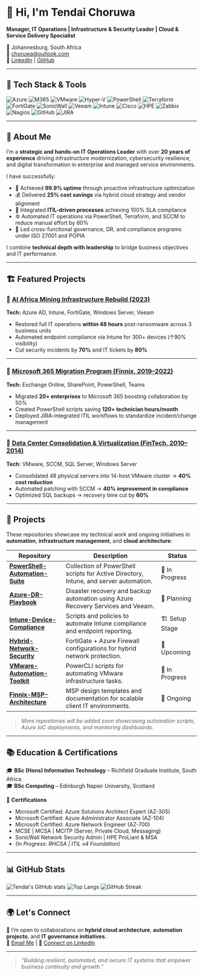 # 👋 Hi, I'm Tendai Choruwa

**Manager, IT Operations | Infrastructure & Security Leader | Cloud & Service Delivery Specialist**

📍 Johannesburg, South Africa  
📧 [choruwa@outlook.com](mailto:choruwa@outlook.com)  
🔗 [LinkedIn](https://www.linkedin.com/in/tendaichoruwa/) | [GitHub](https://github.com/tendaichoruwa)

---

## 🧩 Tech Stack & Tools

![Azure](https://img.shields.io/badge/Azure-0078D4?style=for-the-badge&logo=microsoftazure&logoColor=white)
![M365](https://img.shields.io/badge/Microsoft%20365-D83B01?style=for-the-badge&logo=microsoftoffice&logoColor=white)
![VMware](https://img.shields.io/badge/VMware-607078?style=for-the-badge&logo=vmware&logoColor=white)
![Hyper-V](https://img.shields.io/badge/Hyper--V-0078D4?style=for-the-badge&logo=windows&logoColor=white)
![PowerShell](https://img.shields.io/badge/PowerShell-5391FE?style=for-the-badge&logo=powershell&logoColor=white)
![Terraform](https://img.shields.io/badge/Terraform-623CE4?style=for-the-badge&logo=terraform&logoColor=white)
![FortiGate](https://img.shields.io/badge/FortiGate-EE3124?style=for-the-badge&logo=fortinet&logoColor=white)
![SonicWall](https://img.shields.io/badge/SonicWall-FF6600?style=for-the-badge&logoColor=white)
![Veeam](https://img.shields.io/badge/Veeam-00B336?style=for-the-badge&logo=veeam&logoColor=white)
![Intune](https://img.shields.io/badge/Intune-0078D4?style=for-the-badge&logo=microsoft&logoColor=white)
![Cisco](https://img.shields.io/badge/Cisco-1BA0D7?style=for-the-badge&logo=cisco&logoColor=white)
![HPE](https://img.shields.io/badge/HPE-00B388?style=for-the-badge&logo=hewlettpackardenterprise&logoColor=white)
![Zabbix](https://img.shields.io/badge/Zabbix-CC0000?style=for-the-badge&logo=zabbix&logoColor=white)
![Nagios](https://img.shields.io/badge/Nagios-000000?style=for-the-badge&logo=nagios&logoColor=white)
![GitHub](https://img.shields.io/badge/GitHub-181717?style=for-the-badge&logo=github&logoColor=white)
![JIRA](https://img.shields.io/badge/JIRA-0052CC?style=for-the-badge&logo=jira&logoColor=white)

---

## 💼 About Me

I’m a **strategic and hands-on IT Operations Leader** with over **20 years of experience** driving infrastructure modernization, cybersecurity resilience, and digital transformation in enterprise and managed service environments.

I have successfully:
- 🚀 Achieved **99.9% uptime** through proactive infrastructure optimization  
- 💰 Delivered **25% cost savings** via hybrid cloud strategy and vendor alignment  
- 🧠 Integrated **ITIL-driven processes** achieving 100% SLA compliance  
- ⚙️ Automated IT operations via PowerShell, Terraform, and SCCM to reduce manual effort by 60%  
- 🧾 Led cross-functional governance, DR, and compliance programs under ISO 27001 and POPIA  

I combine **technical depth with leadership** to bridge business objectives and IT performance.

---

## 🏗️ Featured Projects

### 🔹 [AI Africa Mining Infrastructure Rebuild (2023)](https://github.com/tendaichoruwa)
**Tech:** Azure AD, Intune, FortiGate, Windows Server, Veeam  
- Restored full IT operations **within 48 hours** post-ransomware across 3 business units  
- Automated endpoint compliance via Intune for 300+ devices (↑90% visibility)  
- Cut security incidents by **70%** and IT tickets by **80%**  

---

### 🔹 [Microsoft 365 Migration Program (Finnix, 2019–2022)](https://github.com/tendaichoruwa)
**Tech:** Exchange Online, SharePoint, PowerShell, Teams  
- Migrated **20+ enterprises** to Microsoft 365 boosting collaboration by 50%  
- Created PowerShell scripts saving **120+ technician hours/month**  
- Deployed JIRA-integrated ITIL workflows to standardize incident/change management  

---

### 🔹 [Data Center Consolidation & Virtualization (FinTech, 2010–2014)](https://github.com/tendaichoruwa)
**Tech:** VMware, SCCM, SQL Server, Windows Server  
- Consolidated 48 physical servers into 14-host VMware cluster → **40% cost reduction**  
- Automated patching with SCCM → **40% improvement in compliance**  
- Optimized SQL backups → recovery time cut by **60%**

---

## 📂 Projects

These repositories showcase my technical work and ongoing initiatives in **automation**, **infrastructure management**, and **cloud architecture**:

| Repository | Description | Status |
|-------------|-------------|---------|
| [**PowerShell-Automation-Suite**](https://github.com/tendaichoruwa/PowerShell-Automation-Suite) | Collection of PowerShell scripts for Active Directory, Intune, and server automation. | 🚧 In Progress |
| [**Azure-DR-Playbook**](https://github.com/tendaichoruwa/Azure-DR-Playbook) | Disaster recovery and backup automation using Azure Recovery Services and Veeam. | 🧱 Planning |
| [**Intune-Device-Compliance**](https://github.com/tendaichoruwa/Intune-Device-Compliance) | Scripts and policies to automate Intune compliance and endpoint reporting. | 🏗️ Setup Stage |
| [**Hybrid-Network-Security**](https://github.com/tendaichoruwa/Hybrid-Network-Security) | FortiGate + Azure Firewall configurations for hybrid network protection. | 🔐 Upcoming |
| [**VMware-Automation-Toolkit**](https://github.com/tendaichoruwa/VMware-Automation-Toolkit) | PowerCLI scripts for automating VMware infrastructure tasks. | 🔧 In Progress |
| [**Finnix-MSP-Architecture**](https://github.com/tendaichoruwa/Finnix-MSP-Architecture) | MSP design templates and documentation for scalable client IT environments. | 📁 Ongoing |

> _More repositories will be added soon showcasing automation scripts, Azure IaC deployments, and monitoring dashboards._

---

## 📚 Education & Certifications

🎓 **BSc (Hons) Information Technology** – Richfield Graduate Institute, South Africa  
🎓 **BSc Computing** – Edinburgh Napier University, Scotland  

📜 **Certifications**
- Microsoft Certified: Azure Solutions Architect Expert (AZ-305)  
- Microsoft Certified: Azure Administrator Associate (AZ-104)  
- Microsoft Certified: Azure Network Engineer (AZ-700)  
- MCSE | MCSA | MCITP (Server, Private Cloud, Messaging)  
- SonicWall Network Security Admin | HPE ProLiant & MSA  
- *(In Progress: RHCSA | ITIL v4 Foundation)*  

---

## 📊 GitHub Stats

![Tendai's GitHub stats](https://github-readme-stats.vercel.app/api?username=tendaichoruwa&show_icons=true&theme=radical)
![Top Langs](https://github-readme-stats.vercel.app/api/top-langs/?username=tendaichoruwa&layout=compact&theme=radical)
![GitHub Streak](https://github-readme-streak-stats.herokuapp.com/?user=tendaichoruwa&theme=radical)

---

## 🌍 Let's Connect

💬 I’m open to collaborations on **hybrid cloud architecture**, **automation projects**, and **IT governance initiatives**.  
📩 [Email Me](mailto:choruwa@outlook.com) | 🤝 [Connect on LinkedIn](https://www.linkedin.com/in/tendaichoruwa/)

---

> _“Building resilient, automated, and secure IT systems that empower business continuity and growth.”_
